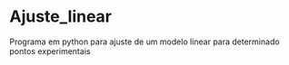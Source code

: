 # Ajuste_linear
Programa em python para ajuste de um modelo linear para determinado pontos experimentais
